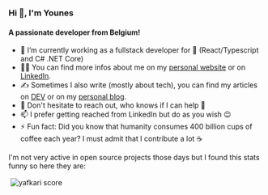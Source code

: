 ### Hi 👋, I'm Younes

#### A passionate developer from Belgium!

- 🔭 I’m currently working as a fullstack developer for 👀 (React/Typescript and C# .NET Core)
- 👨‍💻 You can find more infos about me on my [personal website](https://yafkari.dev) or on [LinkedIn](https://www.linkedin.com/in/younes-afkari/).
- ✍️ Sometimes I also write (mostly about tech), you can find my articles on [DEV](https://dev.to/yafkari) or on my [personal blog](https://blog.yafkari.dev).
- 💬 Don't hesitate to reach out, who knows if I can help 🙂
- 📫 I prefer getting reached from LinkedIn but do as you wish 😉
- ⚡ Fun fact: Did you know that humanity consumes 400 billion cups of coffee each year? I must admit that I contribute a lot ☕

I'm not very active in open source projects those days but I found this stats funny so here they are:
<p>&nbsp;<img align="center" src="https://github-readme-stats.vercel.app/api?username=yafkari&show_icons=true&locale=en" alt="yafkari score" /></p>
